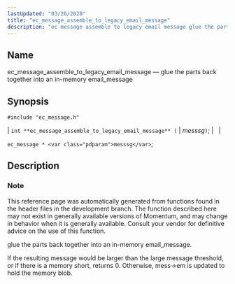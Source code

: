 ```yaml
---
lastUpdated: "03/26/2020"
title: "ec_message_assemble_to_legacy_email_message"
description: "ec message assemble to legacy email message glue the parts back together into an in memory email message int ec message assemble to legacy email message messsg ec message messsg This reference page was automatically generated from functions found in the header files in the development branch The function described..."
---
```


<a name="apis.ec_message_assemble_to_legacy_email_message"></a> 
## Name

ec_message_assemble_to_legacy_email_message — glue the parts back together into an in-memory email_message

## Synopsis

`#include "ec_message.h"`

| `int **ec_message_assemble_to_legacy_email_message** (` | <var class="pdparam">messsg</var>`)`; |   |

`ec_message * <var class="pdparam">messsg</var>`;<a name="idp55198320"></a> 
## Description

### Note

This reference page was automatically generated from functions found in the header files in the development branch. The function described here may not exist in generally available versions of Momentum, and may change in behavior when it is generally available. Consult your vendor for definitive advice on the use of this function.

glue the parts back together into an in-memory email_message.

If the resulting message would be larger than the large message threshold, or if there is a memory short, returns 0\. Otherwise, mess->em is updated to hold the memory blob.